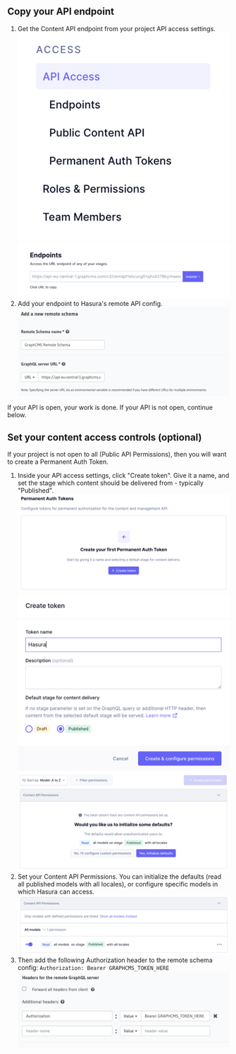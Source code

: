 ## Copy your API endpoint

1. Get the Content API endpoint from your project API access settings.  
   !["GraphCMS get endpoint location"](./images/gcms-access-token.png)
   !["GraphCMS get endpoint"](./images/gcms-endpoint.png)
2. Add your endpoint to Hasura's remote API config.  
   !["Hasura add remote endpoint"](./images/hasura-add-endpoint.png)

If your API is open, your work is done. If your API is not open, continue below.

## Set your content access controls (optional)

If your project is not open to all (Public API Permissions), then you will want to create a Permanent Auth Token.

1. Inside your API access settings, click "Create token". Give it a name, and set the stage which content should be delivered from - typically "Published".  
   !["Create Token"](./images/create-auth-token.png)
   !["Name Token"](./images/name-token.png)
   !["Create Permissions"](./images/create-permissions.png)
2. Set your Content API Permissions. You can initialize the defaults (read all published models with all locales), or configure specific models in which Hasura can access.  
   !["API Permisions"](./images/api-permissions.png)
3. Then add the following Authorization header to the remote schema config:
   `Authorization: Bearer GRAPHCMS_TOKEN_HERE`
   !["Adding API access settings"](./images/hasura-header-config.png)